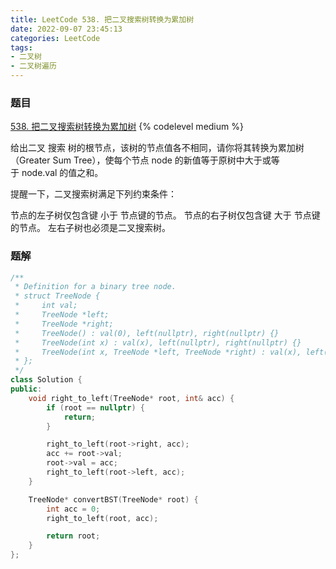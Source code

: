 ```yaml
---
title: LeetCode 538. 把二叉搜索树转换为累加树
date: 2022-09-07 23:45:13
categories: LeetCode
tags:
- 二叉树
- 二叉树遍历
---
```


### 题目
[538. 把二叉搜索树转换为累加树](https://leetcode.cn/problems/convert-bst-to-greater-tree/)
{% codelevel medium %}

给出二叉 搜索 树的根节点，该树的节点值各不相同，请你将其转换为累加树（Greater Sum Tree），使每个节点 node 的新值等于原树中大于或等于 node.val 的值之和。
<!-- more -->

提醒一下，二叉搜索树满足下列约束条件：

节点的左子树仅包含键 小于 节点键的节点。
节点的右子树仅包含键 大于 节点键的节点。
左右子树也必须是二叉搜索树。

### 题解
``` cpp
/**
 * Definition for a binary tree node.
 * struct TreeNode {
 *     int val;
 *     TreeNode *left;
 *     TreeNode *right;
 *     TreeNode() : val(0), left(nullptr), right(nullptr) {}
 *     TreeNode(int x) : val(x), left(nullptr), right(nullptr) {}
 *     TreeNode(int x, TreeNode *left, TreeNode *right) : val(x), left(left), right(right) {}
 * };
 */
class Solution {
public:
    void right_to_left(TreeNode* root, int& acc) {
        if (root == nullptr) {
            return;
        }

        right_to_left(root->right, acc);
        acc += root->val;
        root->val = acc;
        right_to_left(root->left, acc);
    }

    TreeNode* convertBST(TreeNode* root) {
        int acc = 0;
        right_to_left(root, acc);

        return root;
    }
};
```

